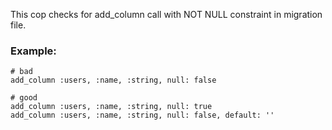 This cop checks for add_column call with NOT NULL constraint
in migration file.

### Example:
    # bad
    add_column :users, :name, :string, null: false

    # good
    add_column :users, :name, :string, null: true
    add_column :users, :name, :string, null: false, default: ''